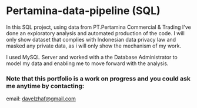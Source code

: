 # Pertamina-data-pipeline (SQL)

In this SQL project, using data from PT.Pertamina Commercial & Trading I've done an exploratory analysis and automated production of the code. I will only show dataset that complies with Indonesian data privacy law and masked any private data, as i will only show the mechanism of my work.

I used MySQL Server and worked with a the Database Administrator to model my data and enabling me to move forward with the analysis.

### Note that this portfolio is a work on progress and you could ask me anytime by contacting:

email: davelzhaf@gmail.com
